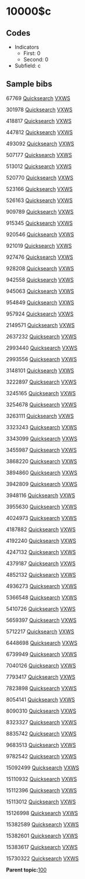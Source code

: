 # 10000$c

## Codes

-   Indicators
    -   First: 0
    -   Second: 0
-   Subfield: c

## Sample bibs

67769 [Quicksearch](https://search.library.yale.edu/catalog/67769) [VXWS](http://prodorbis.library.yale.edu:7014/vxws/GetHoldingsService?bibId=67769)

301978 [Quicksearch](https://search.library.yale.edu/catalog/301978) [VXWS](http://prodorbis.library.yale.edu:7014/vxws/GetHoldingsService?bibId=301978)

418817 [Quicksearch](https://search.library.yale.edu/catalog/418817) [VXWS](http://prodorbis.library.yale.edu:7014/vxws/GetHoldingsService?bibId=418817)

447812 [Quicksearch](https://search.library.yale.edu/catalog/447812) [VXWS](http://prodorbis.library.yale.edu:7014/vxws/GetHoldingsService?bibId=447812)

493092 [Quicksearch](https://search.library.yale.edu/catalog/493092) [VXWS](http://prodorbis.library.yale.edu:7014/vxws/GetHoldingsService?bibId=493092)

507177 [Quicksearch](https://search.library.yale.edu/catalog/507177) [VXWS](http://prodorbis.library.yale.edu:7014/vxws/GetHoldingsService?bibId=507177)

513012 [Quicksearch](https://search.library.yale.edu/catalog/513012) [VXWS](http://prodorbis.library.yale.edu:7014/vxws/GetHoldingsService?bibId=513012)

520770 [Quicksearch](https://search.library.yale.edu/catalog/520770) [VXWS](http://prodorbis.library.yale.edu:7014/vxws/GetHoldingsService?bibId=520770)

523166 [Quicksearch](https://search.library.yale.edu/catalog/523166) [VXWS](http://prodorbis.library.yale.edu:7014/vxws/GetHoldingsService?bibId=523166)

526163 [Quicksearch](https://search.library.yale.edu/catalog/526163) [VXWS](http://prodorbis.library.yale.edu:7014/vxws/GetHoldingsService?bibId=526163)

909789 [Quicksearch](https://search.library.yale.edu/catalog/909789) [VXWS](http://prodorbis.library.yale.edu:7014/vxws/GetHoldingsService?bibId=909789)

915345 [Quicksearch](https://search.library.yale.edu/catalog/915345) [VXWS](http://prodorbis.library.yale.edu:7014/vxws/GetHoldingsService?bibId=915345)

920546 [Quicksearch](https://search.library.yale.edu/catalog/920546) [VXWS](http://prodorbis.library.yale.edu:7014/vxws/GetHoldingsService?bibId=920546)

921019 [Quicksearch](https://search.library.yale.edu/catalog/921019) [VXWS](http://prodorbis.library.yale.edu:7014/vxws/GetHoldingsService?bibId=921019)

927476 [Quicksearch](https://search.library.yale.edu/catalog/927476) [VXWS](http://prodorbis.library.yale.edu:7014/vxws/GetHoldingsService?bibId=927476)

928208 [Quicksearch](https://search.library.yale.edu/catalog/928208) [VXWS](http://prodorbis.library.yale.edu:7014/vxws/GetHoldingsService?bibId=928208)

942558 [Quicksearch](https://search.library.yale.edu/catalog/942558) [VXWS](http://prodorbis.library.yale.edu:7014/vxws/GetHoldingsService?bibId=942558)

945063 [Quicksearch](https://search.library.yale.edu/catalog/945063) [VXWS](http://prodorbis.library.yale.edu:7014/vxws/GetHoldingsService?bibId=945063)

954849 [Quicksearch](https://search.library.yale.edu/catalog/954849) [VXWS](http://prodorbis.library.yale.edu:7014/vxws/GetHoldingsService?bibId=954849)

957924 [Quicksearch](https://search.library.yale.edu/catalog/957924) [VXWS](http://prodorbis.library.yale.edu:7014/vxws/GetHoldingsService?bibId=957924)

2149571 [Quicksearch](https://search.library.yale.edu/catalog/2149571) [VXWS](http://prodorbis.library.yale.edu:7014/vxws/GetHoldingsService?bibId=2149571)

2637232 [Quicksearch](https://search.library.yale.edu/catalog/2637232) [VXWS](http://prodorbis.library.yale.edu:7014/vxws/GetHoldingsService?bibId=2637232)

2993440 [Quicksearch](https://search.library.yale.edu/catalog/2993440) [VXWS](http://prodorbis.library.yale.edu:7014/vxws/GetHoldingsService?bibId=2993440)

2993556 [Quicksearch](https://search.library.yale.edu/catalog/2993556) [VXWS](http://prodorbis.library.yale.edu:7014/vxws/GetHoldingsService?bibId=2993556)

3148101 [Quicksearch](https://search.library.yale.edu/catalog/3148101) [VXWS](http://prodorbis.library.yale.edu:7014/vxws/GetHoldingsService?bibId=3148101)

3222897 [Quicksearch](https://search.library.yale.edu/catalog/3222897) [VXWS](http://prodorbis.library.yale.edu:7014/vxws/GetHoldingsService?bibId=3222897)

3245165 [Quicksearch](https://search.library.yale.edu/catalog/3245165) [VXWS](http://prodorbis.library.yale.edu:7014/vxws/GetHoldingsService?bibId=3245165)

3254678 [Quicksearch](https://search.library.yale.edu/catalog/3254678) [VXWS](http://prodorbis.library.yale.edu:7014/vxws/GetHoldingsService?bibId=3254678)

3263111 [Quicksearch](https://search.library.yale.edu/catalog/3263111) [VXWS](http://prodorbis.library.yale.edu:7014/vxws/GetHoldingsService?bibId=3263111)

3323243 [Quicksearch](https://search.library.yale.edu/catalog/3323243) [VXWS](http://prodorbis.library.yale.edu:7014/vxws/GetHoldingsService?bibId=3323243)

3343099 [Quicksearch](https://search.library.yale.edu/catalog/3343099) [VXWS](http://prodorbis.library.yale.edu:7014/vxws/GetHoldingsService?bibId=3343099)

3455987 [Quicksearch](https://search.library.yale.edu/catalog/3455987) [VXWS](http://prodorbis.library.yale.edu:7014/vxws/GetHoldingsService?bibId=3455987)

3868220 [Quicksearch](https://search.library.yale.edu/catalog/3868220) [VXWS](http://prodorbis.library.yale.edu:7014/vxws/GetHoldingsService?bibId=3868220)

3894860 [Quicksearch](https://search.library.yale.edu/catalog/3894860) [VXWS](http://prodorbis.library.yale.edu:7014/vxws/GetHoldingsService?bibId=3894860)

3942809 [Quicksearch](https://search.library.yale.edu/catalog/3942809) [VXWS](http://prodorbis.library.yale.edu:7014/vxws/GetHoldingsService?bibId=3942809)

3948116 [Quicksearch](https://search.library.yale.edu/catalog/3948116) [VXWS](http://prodorbis.library.yale.edu:7014/vxws/GetHoldingsService?bibId=3948116)

3955630 [Quicksearch](https://search.library.yale.edu/catalog/3955630) [VXWS](http://prodorbis.library.yale.edu:7014/vxws/GetHoldingsService?bibId=3955630)

4024973 [Quicksearch](https://search.library.yale.edu/catalog/4024973) [VXWS](http://prodorbis.library.yale.edu:7014/vxws/GetHoldingsService?bibId=4024973)

4187882 [Quicksearch](https://search.library.yale.edu/catalog/4187882) [VXWS](http://prodorbis.library.yale.edu:7014/vxws/GetHoldingsService?bibId=4187882)

4192240 [Quicksearch](https://search.library.yale.edu/catalog/4192240) [VXWS](http://prodorbis.library.yale.edu:7014/vxws/GetHoldingsService?bibId=4192240)

4247132 [Quicksearch](https://search.library.yale.edu/catalog/4247132) [VXWS](http://prodorbis.library.yale.edu:7014/vxws/GetHoldingsService?bibId=4247132)

4379187 [Quicksearch](https://search.library.yale.edu/catalog/4379187) [VXWS](http://prodorbis.library.yale.edu:7014/vxws/GetHoldingsService?bibId=4379187)

4852132 [Quicksearch](https://search.library.yale.edu/catalog/4852132) [VXWS](http://prodorbis.library.yale.edu:7014/vxws/GetHoldingsService?bibId=4852132)

4936273 [Quicksearch](https://search.library.yale.edu/catalog/4936273) [VXWS](http://prodorbis.library.yale.edu:7014/vxws/GetHoldingsService?bibId=4936273)

5366548 [Quicksearch](https://search.library.yale.edu/catalog/5366548) [VXWS](http://prodorbis.library.yale.edu:7014/vxws/GetHoldingsService?bibId=5366548)

5410726 [Quicksearch](https://search.library.yale.edu/catalog/5410726) [VXWS](http://prodorbis.library.yale.edu:7014/vxws/GetHoldingsService?bibId=5410726)

5659397 [Quicksearch](https://search.library.yale.edu/catalog/5659397) [VXWS](http://prodorbis.library.yale.edu:7014/vxws/GetHoldingsService?bibId=5659397)

5712217 [Quicksearch](https://search.library.yale.edu/catalog/5712217) [VXWS](http://prodorbis.library.yale.edu:7014/vxws/GetHoldingsService?bibId=5712217)

6448698 [Quicksearch](https://search.library.yale.edu/catalog/6448698) [VXWS](http://prodorbis.library.yale.edu:7014/vxws/GetHoldingsService?bibId=6448698)

6739949 [Quicksearch](https://search.library.yale.edu/catalog/6739949) [VXWS](http://prodorbis.library.yale.edu:7014/vxws/GetHoldingsService?bibId=6739949)

7040126 [Quicksearch](https://search.library.yale.edu/catalog/7040126) [VXWS](http://prodorbis.library.yale.edu:7014/vxws/GetHoldingsService?bibId=7040126)

7793417 [Quicksearch](https://search.library.yale.edu/catalog/7793417) [VXWS](http://prodorbis.library.yale.edu:7014/vxws/GetHoldingsService?bibId=7793417)

7823898 [Quicksearch](https://search.library.yale.edu/catalog/7823898) [VXWS](http://prodorbis.library.yale.edu:7014/vxws/GetHoldingsService?bibId=7823898)

8054141 [Quicksearch](https://search.library.yale.edu/catalog/8054141) [VXWS](http://prodorbis.library.yale.edu:7014/vxws/GetHoldingsService?bibId=8054141)

8090310 [Quicksearch](https://search.library.yale.edu/catalog/8090310) [VXWS](http://prodorbis.library.yale.edu:7014/vxws/GetHoldingsService?bibId=8090310)

8323327 [Quicksearch](https://search.library.yale.edu/catalog/8323327) [VXWS](http://prodorbis.library.yale.edu:7014/vxws/GetHoldingsService?bibId=8323327)

8835742 [Quicksearch](https://search.library.yale.edu/catalog/8835742) [VXWS](http://prodorbis.library.yale.edu:7014/vxws/GetHoldingsService?bibId=8835742)

9683513 [Quicksearch](https://search.library.yale.edu/catalog/9683513) [VXWS](http://prodorbis.library.yale.edu:7014/vxws/GetHoldingsService?bibId=9683513)

9782542 [Quicksearch](https://search.library.yale.edu/catalog/9782542) [VXWS](http://prodorbis.library.yale.edu:7014/vxws/GetHoldingsService?bibId=9782542)

15092499 [Quicksearch](https://search.library.yale.edu/catalog/15092499) [VXWS](http://prodorbis.library.yale.edu:7014/vxws/GetHoldingsService?bibId=15092499)

15110932 [Quicksearch](https://search.library.yale.edu/catalog/15110932) [VXWS](http://prodorbis.library.yale.edu:7014/vxws/GetHoldingsService?bibId=15110932)

15112396 [Quicksearch](https://search.library.yale.edu/catalog/15112396) [VXWS](http://prodorbis.library.yale.edu:7014/vxws/GetHoldingsService?bibId=15112396)

15113012 [Quicksearch](https://search.library.yale.edu/catalog/15113012) [VXWS](http://prodorbis.library.yale.edu:7014/vxws/GetHoldingsService?bibId=15113012)

15126998 [Quicksearch](https://search.library.yale.edu/catalog/15126998) [VXWS](http://prodorbis.library.yale.edu:7014/vxws/GetHoldingsService?bibId=15126998)

15382589 [Quicksearch](https://search.library.yale.edu/catalog/15382589) [VXWS](http://prodorbis.library.yale.edu:7014/vxws/GetHoldingsService?bibId=15382589)

15382601 [Quicksearch](https://search.library.yale.edu/catalog/15382601) [VXWS](http://prodorbis.library.yale.edu:7014/vxws/GetHoldingsService?bibId=15382601)

15383617 [Quicksearch](https://search.library.yale.edu/catalog/15383617) [VXWS](http://prodorbis.library.yale.edu:7014/vxws/GetHoldingsService?bibId=15383617)

15730322 [Quicksearch](https://search.library.yale.edu/catalog/15730322) [VXWS](http://prodorbis.library.yale.edu:7014/vxws/GetHoldingsService?bibId=15730322)

**Parent topic:**[100](../../tags/100/100.md)

